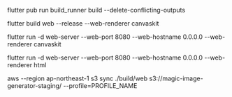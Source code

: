 flutter pub run build_runner build --delete-conflicting-outputs


flutter build web --release --web-renderer canvaskit

flutter run -d web-server --web-port 8080 --web-hostname 0.0.0.0 --web-renderer canvaskit

flutter run -d web-server --web-port 8080 --web-hostname 0.0.0.0 --web-renderer html

aws --region ap-northeast-1 s3 sync ./build/web s3://magic-image-generator-staging/  --profile=PROFILE_NAME